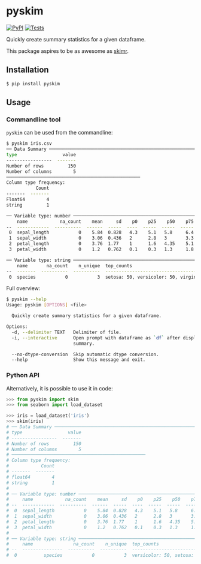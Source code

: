 # pyskim

[![PyPI](https://img.shields.io/pypi/v/pyskim.svg?style=flat)](https://pypi.python.org/pypi/pyskim)
[![Tests](https://github.com/kpj/pyskim/actions/workflows/main.yaml/badge.svg)](https://github.com/kpj/pyskim/actions/workflows/main.yaml)

Quickly create summary statistics for a given dataframe.

This package aspires to be as awesome as [skimr](https://github.com/ropensci/skimr).


## Installation

```bash
$ pip install pyskim
```

## Usage

### Commandline tool


`pyskim` can be used from the commandline:

```bash
$ pyskim iris.csv
── Data Summary ────────────────────────────────────────────────────────────────────────────────────
type                 value
-----------------  -------
Number of rows         150
Number of columns        5
──────────────────────────────────────────────────
Column type frequency:
           Count
-------  -------
Float64        4
string         1

── Variable type: number ───────────────────────────────────────────────────────────────────────────
    name            na_count    mean     sd    p0    p25    p50    p75    p100  hist
--  ------------  ----------  ------  -----  ----  -----  -----  -----  ------  ----------
 0  sepal_length           0    5.84  0.828   4.3    5.1   5.8     6.4     7.9  ▂▆▃▇▄▇▅▁▁▁
 1  sepal_width            0    3.06  0.436   2      2.8   3       3.3     4.4  ▁▁▄▅▇▆▂▂▁▁
 2  petal_length           0    3.76  1.77    1      1.6   4.35    5.1     6.9  ▇▃▁▁▂▅▆▄▃▁
 3  petal_width            0    1.2   0.762   0.1    0.3   1.3     1.8     2.5  ▇▂▁▂▂▆▁▄▂▃

── Variable type: string ───────────────────────────────────────────────────────────────────────────
    name       na_count    n_unique  top_counts
--  -------  ----------  ----------  -----------------------------------------
 0  species           0           3  setosa: 50, versicolor: 50, virginica: 50
```

Full overview:

```bash
$ pyskim --help
Usage: pyskim [OPTIONS] <file>

  Quickly create summary statistics for a given dataframe.

Options:
  -d, --delimiter TEXT   Delimiter of file.
  -i, --interactive      Open prompt with dataframe as `df` after displaying
                         summary.

  --no-dtype-conversion  Skip automatic dtype conversion.
  --help                 Show this message and exit.
```

### Python API

Alternatively, it is possible to use it in code:

```python
>>> from pyskim import skim
>>> from seaborn import load_dataset

>>> iris = load_dataset('iris')
>>> skim(iris)
# ── Data Summary ────────────────────────────────────────────────────────────────────────────────────
# type                 value
# -----------------  -------
# Number of rows         150
# Number of columns        5
# ──────────────────────────────────────────────────
# Column type frequency:
#            Count
# -------  -------
# float64        4
# string         1
#
# ── Variable type: number ───────────────────────────────────────────────────────────────────────────
#     name            na_count    mean     sd    p0    p25    p50    p75    p100  hist
# --  ------------  ----------  ------  -----  ----  -----  -----  -----  ------  ----------
#  0  sepal_length           0    5.84  0.828   4.3    5.1   5.8     6.4     7.9  ▂▆▃▇▄▇▅▁▁▁
#  1  sepal_width            0    3.06  0.436   2      2.8   3       3.3     4.4  ▁▁▄▅▇▆▂▂▁▁
#  2  petal_length           0    3.76  1.77    1      1.6   4.35    5.1     6.9  ▇▃▁▁▂▅▆▄▃▁
#  3  petal_width            0    1.2   0.762   0.1    0.3   1.3     1.8     2.5  ▇▂▁▂▂▆▁▄▂▃
#
# ── Variable type: string ───────────────────────────────────────────────────────────────────────────
#     name               na_count    n_unique  top_counts
# --  ---------------  ----------  ----------  -----------------------------------------
#  0          species           0           3  versicolor: 50, setosa: 50, virginica: 50
```
